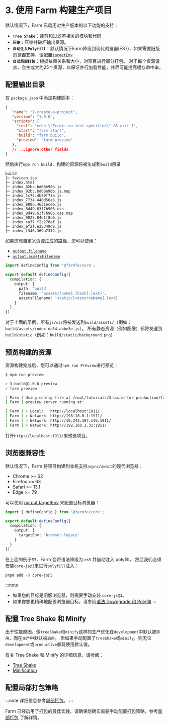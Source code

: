 # 3. 使用 Farm 构建生产项目
默认情况下，Farm 已启用对生产版本的以下功能的支持：
* **`Tree Shake`**：裁剪和过滤不相关的模块和代码
* **`压缩`**：压缩并破坏输出资源。
* **`自动注入Polyfill`**：默认情况下Farm降级到现代浏览器(ES7)，如果需要旧版浏览器支持，请配置[`targetEnv`](/docs/config/compilation-options#output-targetenv)
* **`自动局部打包`**：根据依赖关系和大小，对项目进行部分打包。 对于每个资源请求，会生成大约25个资源，以保证并行加载性能，并尽可能提高缓存命中率。

## 配置输出目录
在 `package.json` 中添加构建脚本：

```json title="package.json" {7-8}
{
   "name": "1-create-a-project",
   "version": "1.0.0",
   "scripts": {
     "test": "echo \"Error: no test specified\" && exit 1",
     "start": "farm start",
     "build": "farm build",
     "preview": "farm preview"
   },
   // ...ignore other fields
}
```

然后执行`npm run build`，构建的资源将被生成到`build`目录

```text
build
├─ favicon.ico
├─ index.html
├─ index_02bc.bd68e90b.js
├─ index_02bc.bd68e90b.js.map
├─ index_1c74.4b50f73e.js
├─ index_7734.440d56a3.js
├─ index_880b.4631ecee.js
├─ index_8d49.63f7b906.css
├─ index_8d49.63f7b906.css.map
├─ index_9025.84e1f8e6.js
├─ index_ca37.f2c276ef.js
├─ index_ef2f.e25349d8.js
├─ index_f346.369a7312.js
```

如果您想自定义资源生成的路径，您可以使用：
* [`output.filename`](/docs/config/compilation-options#outputfilename)
* [`output.assetsFilename`](/docs/config/compilation-options#outputassetsfilename)

```ts
import defineConfig from '@farmfe/core';

export default defineConfig({
  compilation: {
    output: {
      path: 'build',
      filename: 'assets/[name].[hash].[ext]',
      assetsFilename: 'static/[resourceName].[ext]'
    }
  }
})
```

对于上面的示例，所有`js/css`将被发送到`build/assets/`（例如：`build/assets/index-ea54.abbe3e.js`）。 所有静态资源（例如图像）都将发送到`build/static`（例如：`build/static/background.png`）

## 预览构建的资源
资源构建完成后，您可以通过`npm run Preview`进行预览：

```sh
$ npm run preview

> 3-build@1.0.0 preview
> farm preview

[ Farm ] Using config file at /root/tutorials/3-build-for-production/farm.config.ts
[ Farm ] preview server running at: 

[ Farm ] > Local:   http://localhost:1911/
[ Farm ] > Network: http://198.18.0.1:1911/
[ Farm ] > Network: http://10.242.197.146:1911/
[ Farm ] > Network: http://192.168.1.31:1911/
```

打开`http://localhost:1911/`来预览项目。

## 浏览器兼容性
默认情况下，Farm 将项目构建到本机支持`async/await`的现代浏览器：

* Chrome >= 62
* Firefox >= 63
* Safari >= 13.1
* Edge >= 79

可以使用 [output.targetEnv](/docs/config/compilation-options#output-targetenv) 来配置目标浏览器：

```ts
import { defineConfig } from '@farmfe/core';

export default defineConfig({
  compilation: {
    output: {
      targetEnv: 'browser-legacy'
    }
  }
})
```

在上面的例子中，Farm 会将语法降级为 `es5` 并自动注入 polyfill。 然后我们必须安装`core-js@3`来进行`polyfill`注入：

```sh
pnpm add -D core-js@3
```

:::note
* 如果您的目标是旧版浏览器，则需要手动安装 `core-js@3`。
* 如果你想更精确地配置浏览器目标，请参阅[语法 Downgrade 和 Polyfill](/docs/advanced/polyfill)
:::

## 配置 Tree Shake 和 Minify
出于性能原因，像`treeShake`和`minify`这样的生产优化在`development`中默认被`禁用`，而在`生产`中默认被`启用`。 但如果手动配置了`treeShake`或`minify`，则无论`development`或`productive`都将使用默认值。

有关 Tree Shake 和 Minify 的详细信息，请参阅：
* [Tree Shake](/docs/advanced/tree-shake)
* [Minification](/docs/advanced/minification)


## 配置局部打包策略
:::note
详细信息参考[局部打包](/docs/advanced/partial-bundling)。
:::

Farm 已经启用了打包的最佳实践，请确保您确实需要手动配置打包策略，参考[局部打包](/docs/advanced/partial-bundling) 了解详情。